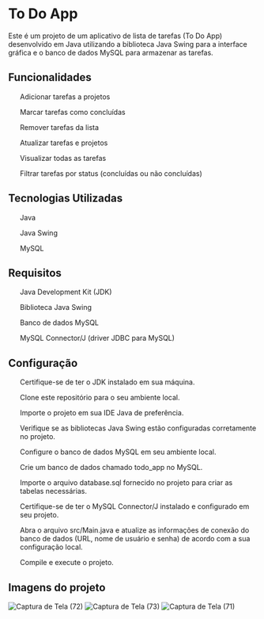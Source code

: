 <h1>To Do App</h1>
Este é um projeto de um aplicativo de lista de tarefas (To Do App) desenvolvido em Java utilizando a biblioteca Java Swing para a interface gráfica e o banco de dados MySQL para armazenar as tarefas.

<h2> Funcionalidades </h2>
<ul>Adicionar tarefas a projetos </ul>
<ul>Marcar tarefas como concluídas</ul>
<ul>Remover tarefas da lista</ul>
<ul>Atualizar tarefas e projetos</ul>
<ul>Visualizar todas as tarefas</ul>
<ul>Filtrar tarefas por status (concluídas ou não concluídas)</ul>
  
<h2>  Tecnologias Utilizadas</h2>
<ul>Java</ul>
<ul>Java Swing</ul>
<ul>MySQL</ul>

<h2> Requisitos </h2>
<ul>Java Development Kit (JDK)</ul>
<ul>Biblioteca Java Swing</ul>
<ul>Banco de dados MySQL</ul>
<ul>MySQL Connector/J (driver JDBC para MySQL)</ul>

<h2> Configuração</h2>
<ul>Certifique-se de ter o JDK instalado em sua máquina.</ul>
<ul>Clone este repositório para o seu ambiente local.</ul>
<ul>Importe o projeto em sua IDE Java de preferência.</ul>
<ul>Verifique se as bibliotecas Java Swing estão configuradas corretamente no projeto.</ul>
<ul>Configure o banco de dados MySQL em seu ambiente local.</ul>
<ul>Crie um banco de dados chamado todo_app no MySQL.</ul>
<ul>Importe o arquivo database.sql fornecido no projeto para criar as tabelas necessárias.</ul>
<ul>Certifique-se de ter o MySQL Connector/J instalado e configurado em seu projeto.</ul>
<ul>Abra o arquivo src/Main.java e atualize as informações de conexão do banco de dados (URL, nome de usuário e senha) de acordo com a sua configuração local.</ul>
<ul>Compile e execute o projeto.</ul>

<h2>Imagens do projeto</h2>

![Captura de Tela (72)](https://github.com/denilsoncmr/to-do-app/assets/90649123/0518444a-7185-4930-bf97-4ceb10eb5f06)
![Captura de Tela (73)](https://github.com/denilsoncmr/to-do-app/assets/90649123/51cad690-eaf9-463c-b05a-0675eb67cd32)
![Captura de Tela (71)](https://github.com/denilsoncmr/to-do-app/assets/90649123/dc376431-8340-4714-9f6e-7b3e3b229a0c)
